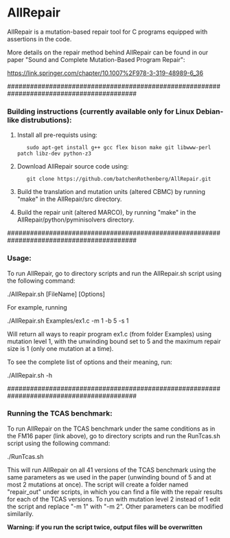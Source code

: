 # AllRepair

AllRepair is a mutation-based repair tool for C programs equipped with assertions in the code.

More details on the repair method behind AllRepair can be found in our paper
"Sound and Complete Mutation-Based Program Repair":

https://link.springer.com/chapter/10.1007%2F978-3-319-48989-6_36

##########################################################################################

### Building instructions (currently available only for Linux Debian-like distrubutions):

1. Install all pre-requists using:

          sudo apt-get install g++ gcc flex bison make git libwww-perl patch libz-dev python-z3

2. Download AllRepair source code using:

          git clone https://github.com/batchenRothenberg/AllRepair.git

3. Build the translation and mutation units (altered CBMC) by running "make" in the AllRepair/src directory.

4. Build the repair unit (altered MARCO), by running "make" in the AllRepair/python/pyminisolvers directory.

##########################################################################################

### Usage:

To run AllRepair, go to directory scripts and run the AllRepair.sh script using the following command:

./AllRepair.sh [FileName] [Options]

For example, running 

./AllRepair.sh Examples/ex1.c -m 1 -b 5 -s 1

Will return all ways to reapir program ex1.c (from folder Examples) using mutation level 1, with the unwinding bound set to 5 and the maximum repair size is 1 (only one mutation at a time).

To see the complete list of options and their meaning, run:

./AllRepair.sh -h

##########################################################################################

### Running the TCAS benchmark:

To run AllRepair on the TCAS benchmark under the same conditions as in the FM16 paper (link above), go to directory scripts and run the RunTcas.sh script using the following command:

./RunTcas.sh

This will run AllRepair on all 41 versions of the TCAS benchmark using the same parameters as we used in the paper (unwinding bound of 5 and at most 2 mutations at once).
The script will create a folder named "repair_out" under scripts, in which you can find a file with the repair results for each of the TCAS versions.
To run with mutation level 2 instead of 1 edit the script and replace "-m 1" with "-m 2".
Other parameters can be modified similarily.

**Warning: if you run the script twice, output files will be overwritten**


